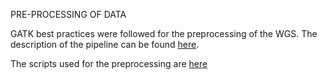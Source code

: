PRE-PROCESSING OF DATA

GATK best practices were followed for the preprocessing of the WGS. The description of the pipeline can be found [here](https://software.broadinstitute.org/gatk/best-practices/bp_3step.php?case=GermShortWGS&p=1). 

The scripts used for the preprocessing are [here](https://github.com/ericgonzalezs/Characterization_of_introgression_from_Zea_mays_ssp._mexicana_to_Mexican_highland_maize/blob/master/Plant_material-DNA-extraction-sequencing_information_and_preprocessing_of_data/scripts/preprocessing)
